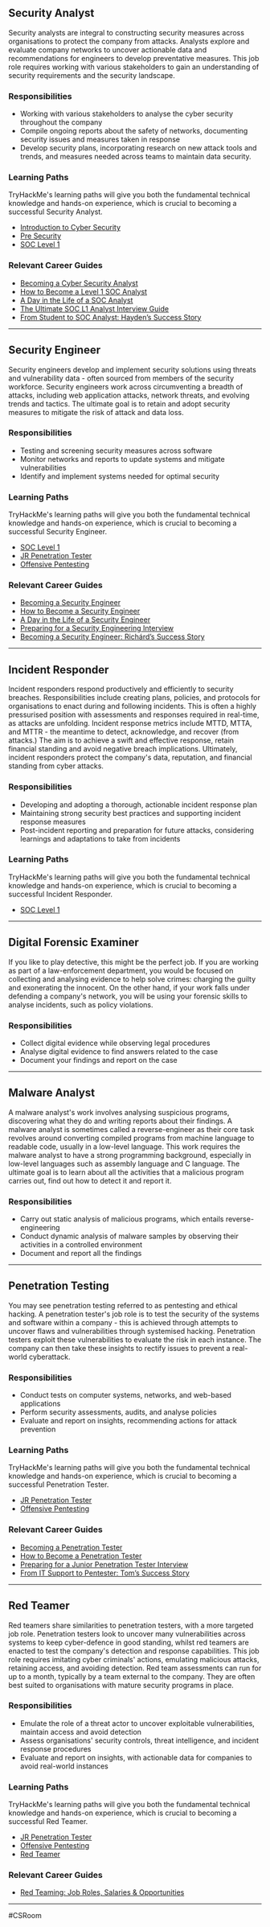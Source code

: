 ## Security Analyst
Security analysts are integral to constructing security measures across organisations to protect the company from attacks. Analysts explore and evaluate company networks to uncover actionable data and recommendations for engineers to develop preventative measures. This job role requires working with various stakeholders to gain an understanding of security requirements and the security landscape.
###   Responsibilities
- Working with various stakeholders to analyse the cyber security throughout the company
- Compile ongoing reports about the safety of networks, documenting security issues and measures taken in response
- Develop security plans, incorporating research on new attack tools and trends, and measures needed across teams to maintain data security.
### Learning Paths
TryHackMe's learning paths will give you both the fundamental technical knowledge and hands-on experience, which is crucial to becoming a successful Security Analyst.
- [Introduction to Cyber Security](https://tryhackme.com/path/outline/introtocyber)
- [Pre Security](https://tryhackme.com/path/outline/presecurity/)
- [SOC Level 1](https://tryhackme.com/path/outline/soclevel1)

### Relevant Career Guides
- [Becoming a Cyber Security Analyst](https://tryhackme.com/r/careers/cyber-security-analyst)
- [How to Become a Level 1 SOC Analyst](https://tryhackme.com/r/resources/blog/become-level-1-soc-analyst)
- [A Day in the Life of a SOC Analyst](https://tryhackme.com/r/resources/blog/interview-with-soc-analyst)
- [The Ultimate SOC L1 Analyst Interview Guide](https://tryhackme.com/r/resources/blog/soc-analyst-interview-guide)
- [From Student to SOC Analyst: Hayden’s Success Story](https://tryhackme.com/r/resources/blog/haydens-success-story)

--- 

## Security Engineer
Security engineers develop and implement security solutions using threats and vulnerability data - often sourced from members of the security workforce. Security engineers work across circumventing a breadth of attacks, including web application attacks, network threats, and evolving trends and tactics. The ultimate goal is to retain and adopt security measures to mitigate the risk of attack and data loss.

### Responsibilities
- Testing and screening security measures across software
- Monitor networks and reports to update systems and mitigate vulnerabilities
- Identify and implement systems needed for optimal security

### Learning Paths
TryHackMe's learning paths will give you both the fundamental technical knowledge and hands-on experience, which is crucial to becoming a successful Security Engineer.
- [SOC Level 1](https://tryhackme.com/path/outline/soclevel1)
- [JR Penetration Tester](https://tryhackme.com/path/outline/jrpenetrationtester)
- [Offensive Pentesting](https://tryhackme.com/path/outline/pentesting)

### Relevant Career Guides
- [Becoming a Security Engineer](https://tryhackme.com/r/careers/security-engineer)
- [How to Become a Security Engineer](https://tryhackme.com/r/resources/blog/become-security-engineer)
- [A Day in the Life of a Security Engineer](https://tryhackme.com/r/resources/blog/interview-with-security-engineer)
- [Preparing for a Security Engineering Interview](https://tryhackme.com/r/resources/blog/security-engineer-interview-guide)
- [Becoming a Security Engineer: Richárd’s Success Story](https://tryhackme.com/r/resources/blog/richard-success-story)

---

## Incident Responder
Incident responders respond productively and efficiently to security breaches. Responsibilities include creating plans, policies, and protocols for organisations to enact during and following incidents. This is often a highly pressurised position with assessments and responses required in real-time, as attacks are unfolding. Incident response metrics include MTTD, MTTA, and MTTR - the meantime to detect, acknowledge, and recover (from attacks.) The aim is to achieve a swift and effective response, retain financial standing and avoid negative breach implications. Ultimately, incident responders protect the company's data, reputation, and financial standing from cyber attacks.

### Responsibilities
- Developing and adopting a thorough, actionable incident response plan
- Maintaining strong security best practices and supporting incident response measures
- Post-incident reporting and preparation for future attacks, considering learnings and adaptations to take from incidents
### Learning Paths
TryHackMe's learning paths will give you both the fundamental technical knowledge and hands-on experience, which is crucial to becoming a successful Incident Responder.
- [SOC Level 1](https://tryhackme.com/path/outline/soclevel1)

---

## Digital Forensic Examiner
If you like to play detective, this might be the perfect job. If you are working as part of a law-enforcement department, you would be focused on collecting and analysing evidence to help solve crimes: charging the guilty and exonerating the innocent. On the other hand, if your work falls under defending a company's network, you will be using your forensic skills to analyse incidents, such as policy violations.

### Responsibilities
- Collect digital evidence while observing legal procedures
- Analyse digital evidence to find answers related to the case
- Document your findings and report on the case

---

## Malware Analyst
A malware analyst's work involves analysing suspicious programs, discovering what they do and writing reports about their findings. A malware analyst is sometimes called a reverse-engineer as their core task revolves around converting compiled programs from machine language to readable code, usually in a low-level language. This work requires the malware analyst to have a strong programming background, especially in low-level languages such as assembly language and C language. The ultimate goal is to learn about all the activities that a malicious program carries out, find out how to detect it and report it.

### Responsibilities
- Carry out static analysis of malicious programs, which entails reverse-engineering
- Conduct dynamic analysis of malware samples by observing their activities in a controlled environment
- Document and report all the findings

---

## Penetration Testing
You may see penetration testing referred to as pentesting and ethical hacking. A penetration tester's job role is to test the security of the systems and software within a company - this is achieved through attempts to uncover flaws and vulnerabilities through systemised hacking. Penetration testers exploit these vulnerabilities to evaluate the risk in each instance. The company can then take these insights to rectify issues to prevent a real-world cyberattack.

### Responsibilities
- Conduct tests on computer systems, networks, and web-based applications
- Perform security assessments, audits, and analyse policies
- Evaluate and report on insights, recommending actions for attack prevention

### Learning Paths
TryHackMe's learning paths will give you both the fundamental technical knowledge and hands-on experience, which is crucial to becoming a successful Penetration Tester.
- [JR Penetration Tester](https://tryhackme.com/path/outline/jrpenetrationtester)
- [Offensive Pentesting](https://tryhackme.com/path/outline/pentesting)

### Relevant Career Guides
- [Becoming a Penetration Tester](https://tryhackme.com/r/careers/penetration-tester)
- [How to Become a Penetration Tester](https://tryhackme.com/r/resources/blog/how-to-become-a-penetration-tester)
- [Preparing for a Junior Penetration Tester Interview](https://tryhackme.com/r/resources/blog/jr-pentester-interview-guide)
- [From IT Support to Pentester: Tom’s Success Story](https://tryhackme.com/r/resources/blog/tom-success-story)

---

## Red Teamer
Red teamers share similarities to penetration testers, with a more targeted job role. Penetration testers look to uncover many vulnerabilities across systems to keep cyber-defence in good standing, whilst red teamers are enacted to test the company's detection and response capabilities. This job role requires imitating cyber criminals' actions, emulating malicious attacks, retaining access, and avoiding detection. Red team assessments can run for up to a month, typically by a team external to the company. They are often best suited to organisations with mature security programs in place.

### Responsibilities

- Emulate the role of a threat actor to uncover exploitable vulnerabilities, maintain access and avoid detection
- Assess organisations' security controls, threat intelligence, and incident response procedures
- Evaluate and report on insights, with actionable data for companies to avoid real-world instances

### Learning Paths
TryHackMe's learning paths will give you both the fundamental technical knowledge and hands-on experience, which is crucial to becoming a successful Red Teamer.
- [JR Penetration Tester](https://tryhackme.com/path/outline/jrpenetrationtester)
- [Offensive Pentesting](https://tryhackme.com/path/outline/pentesting)
- [Red Teamer](https://tryhackme.com/path/outline/redteaming)

### Relevant Career Guides
- [Red Teaming: Job Roles, Salaries & Opportunities](https://tryhackme.com/r/resources/blog/red-teaming-jobs-salaries-opportunities)

---

#CSRoom 